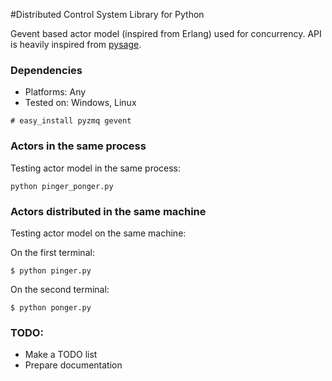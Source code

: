 #Distributed Control System Library for Python

Gevent based actor model (inspired from Erlang) used for concurrency. API is heavily inspired from [pysage](https://github.com/realtime-system/pysage).  

### Dependencies

* Platforms: Any
* Tested on: Windows, Linux

```
# easy_install pyzmq gevent
```

### Actors in the same process

Testing actor model in the same process:

```
python pinger_ponger.py
```

### Actors distributed in the same machine
Testing actor model on the same machine: 

On the first terminal: 

```
$ python pinger.py
```

On the second terminal: 

```
$ python ponger.py
```

### TODO:

* Make a TODO list 
* Prepare documentation
